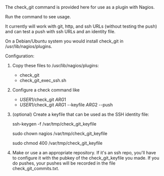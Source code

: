 The check_git command is provided here for use as a plugin with Nagios.

Run the command to see usage.

It currently will work with git, http, and ssh URLs (without testing the push)
and can test a push with ssh URLs and an identity file.

On a Debian/Ubuntu system you would install check_git in /usr/lib/nagios/plugins.

Configuration:

1. Copy these files to /usr/lib/nagios/plugins:
   * check_git
   * check_git_exec_ssh.sh
2. Configure a check command like
   * $USER1$/check_git $ARG1$
   * $USER1$/check_git $ARG1$ --keyfile $ARG2$ --push
3. (optional) Create a keyfile that can be used as the SSH identity file:

      ssh-keygen -f /var/tmp/check_git_keyfile

      sudo chown nagios /var/tmp/check_git_keyfile

      sudo chmod 400 /var/tmp/check_git_keyfile

4. Make or use a an appropriate repository.  If it's an ssh repo, you'll have
to configure it with the pubkey of the check_git_keyfile you made.
If you do pushes, your pushes will be recorded in the file check_git_commits.txt.
